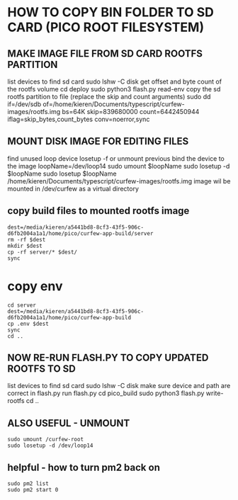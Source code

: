 # HOW TO COPY BIN FOLDER TO SD CARD (PICO ROOT FILESYSTEM)

## MAKE IMAGE FILE FROM SD CARD ROOTFS PARTITION
list devices to find sd card
    sudo lshw -C disk
get offset and byte count of the rootfs volume
    cd deploy
    sudo python3 flash.py read-env
copy the sd rootfs partition to file (replace the skip and count arguments)
    sudo dd if=/dev/sdb of=/home/kieren/Documents/typescript/curfew-images/rootfs.img bs=64K skip=839680000 count=6442450944 iflag=skip_bytes,count_bytes conv=noerror,sync

## MOUNT DISK IMAGE FOR EDITING FILES
find unused loop device
    losetup -f
or unmount previous
bind the device to the image
    loopName=/dev/loop14
    sudo umount $loopName
    sudo losetup -d $loopName
    sudo losetup $loopName /home/kieren/Documents/typescript/curfew-images/rootfs.img
image wil be mounted in /dev/curfew as a virtual directory

## copy build files to mounted rootfs image

    dest=/media/kieren/a5441bd8-8cf3-43f5-906c-d6fb2004a1a1/home/pico/curfew-app-build/server
    rm -rf $dest
    mkdir $dest
    cp -rf server/* $dest/
    sync
 
# copy env
    cd server
    dest=/media/kieren/a5441bd8-8cf3-43f5-906c-d6fb2004a1a1/home/pico/curfew-app-build
    cp .env $dest
    sync
    cd ..

## NOW RE-RUN FLASH.PY TO COPY UPDATED ROOTFS TO SD

list devices to find sd card
    sudo lshw -C disk
make sure device and path are correct in flash.py
run flash.py
    cd pico_build
    sudo python3 flash.py write-rootfs
    cd ..

## ALSO USEFUL - UNMOUNT
    sudo umount /curfew-root
    sudo losetup -d /dev/loop14

## helpful - how to turn pm2 back on

    sudo pm2 list
    sudo pm2 start 0
